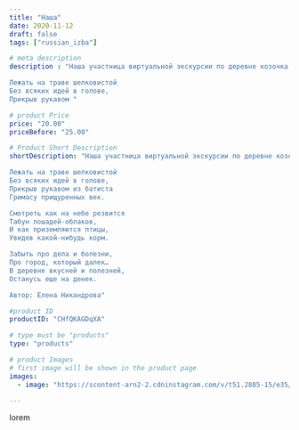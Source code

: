 ```yaml
---
title: "Наша"
date: 2020-11-12
draft: false
tags: ["russian_izba"]

# meta description
description : "Наша участница виртуальной экскурсии по деревне козочка Зорька желает вам хорошего дня 🌿

Лежать на траве шелковистой
Без всяких идей в голове,
Прикрыв рукавом "

# product Price
price: "20.00"
priceBefore: "25.00"

# Product Short Description
shortDescription: "Наша участница виртуальной экскурсии по деревне козочка Зорька желает вам хорошего дня 🌿

Лежать на траве шелковистой
Без всяких идей в голове,
Прикрыв рукавом из батиста
Гримасу прищуренных век.

Смотреть как на небе резвится
Табун лошадей-облаков,
И как приземляются птицы,
Увидев какой-нибудь корм.

Забыть про дела и болезни,
Про город, который далек…
В деревне вкусней и полезней,
Останусь еще на денек.

Автор: Елена Никандрова"

#product ID
productID: "CHfQKAGDqXA"

# type must be "products"
type: "products"

# product Images
# first image will be shown in the product page
images:
  - image: "https://scontent-arn2-2.cdninstagram.com/v/t51.2885-15/e35/s1080x1080/124428110_827378158027848_7463549647785843687_n.jpg?_nc_ht=scontent-arn2-2.cdninstagram.com&_nc_cat=100&_nc_ohc=FDSQR4hvstIAX-ZZrQN&tp=1&oh=813af9730447ed6cfd4ebaeb79658a66&oe=60504C06&ig_cache_key=MjQ0MDc0MDU3OTA5ODY2NjQzMg%3D%3D.2"

---
```

lorem
